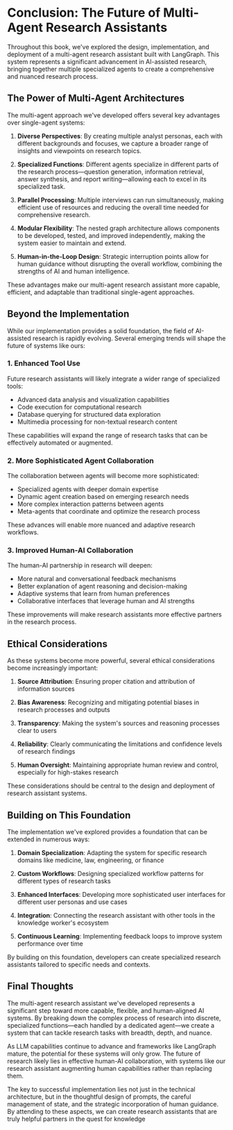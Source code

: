 # Conclusion: The Future of Multi-Agent Research Assistants

Throughout this book, we've explored the design, implementation, and deployment of a multi-agent research assistant built with LangGraph. This system represents a significant advancement in AI-assisted research, bringing together multiple specialized agents to create a comprehensive and nuanced research process.

## The Power of Multi-Agent Architectures

The multi-agent approach we've developed offers several key advantages over single-agent systems:

1. **Diverse Perspectives**: By creating multiple analyst personas, each with different backgrounds and focuses, we capture a broader range of insights and viewpoints on research topics.

2. **Specialized Functions**: Different agents specialize in different parts of the research process—question generation, information retrieval, answer synthesis, and report writing—allowing each to excel in its specialized task.

3. **Parallel Processing**: Multiple interviews can run simultaneously, making efficient use of resources and reducing the overall time needed for comprehensive research.

4. **Modular Flexibility**: The nested graph architecture allows components to be developed, tested, and improved independently, making the system easier to maintain and extend.

5. **Human-in-the-Loop Design**: Strategic interruption points allow for human guidance without disrupting the overall workflow, combining the strengths of AI and human intelligence.

These advantages make our multi-agent research assistant more capable, efficient, and adaptable than traditional single-agent approaches.

## Beyond the Implementation

While our implementation provides a solid foundation, the field of AI-assisted research is rapidly evolving. Several emerging trends will shape the future of systems like ours:

### 1. Enhanced Tool Use

Future research assistants will likely integrate a wider range of specialized tools:

- Advanced data analysis and visualization capabilities
- Code execution for computational research
- Database querying for structured data exploration
- Multimedia processing for non-textual research content

These capabilities will expand the range of research tasks that can be effectively automated or augmented.

### 2. More Sophisticated Agent Collaboration

The collaboration between agents will become more sophisticated:

- Specialized agents with deeper domain expertise
- Dynamic agent creation based on emerging research needs
- More complex interaction patterns between agents
- Meta-agents that coordinate and optimize the research process

These advances will enable more nuanced and adaptive research workflows.

### 3. Improved Human-AI Collaboration

The human-AI partnership in research will deepen:

- More natural and conversational feedback mechanisms
- Better explanation of agent reasoning and decision-making
- Adaptive systems that learn from human preferences
- Collaborative interfaces that leverage human and AI strengths

These improvements will make research assistants more effective partners in the research process.

## Ethical Considerations

As these systems become more powerful, several ethical considerations become increasingly important:

1. **Source Attribution**: Ensuring proper citation and attribution of information sources

2. **Bias Awareness**: Recognizing and mitigating potential biases in research processes and outputs

3. **Transparency**: Making the system's sources and reasoning processes clear to users

4. **Reliability**: Clearly communicating the limitations and confidence levels of research findings

5. **Human Oversight**: Maintaining appropriate human review and control, especially for high-stakes research

These considerations should be central to the design and deployment of research assistant systems.

## Building on This Foundation

The implementation we've explored provides a foundation that can be extended in numerous ways:

1. **Domain Specialization**: Adapting the system for specific research domains like medicine, law, engineering, or finance

2. **Custom Workflows**: Designing specialized workflow patterns for different types of research tasks

3. **Enhanced Interfaces**: Developing more sophisticated user interfaces for different user personas and use cases

4. **Integration**: Connecting the research assistant with other tools in the knowledge worker's ecosystem

5. **Continuous Learning**: Implementing feedback loops to improve system performance over time

By building on this foundation, developers can create specialized research assistants tailored to specific needs and contexts.

## Final Thoughts

The multi-agent research assistant we've developed represents a significant step toward more capable, flexible, and human-aligned AI systems. By breaking down the complex process of research into discrete, specialized functions—each handled by a dedicated agent—we create a system that can tackle research tasks with breadth, depth, and nuance.

As LLM capabilities continue to advance and frameworks like LangGraph mature, the potential for these systems will only grow. The future of research likely lies in effective human-AI collaboration, with systems like our research assistant augmenting human capabilities rather than replacing them.

The key to successful implementation lies not just in the technical architecture, but in the thoughtful design of prompts, the careful management of state, and the strategic incorporation of human guidance. By attending to these aspects, we can create research assistants that are truly helpful partners in the quest for knowledge
